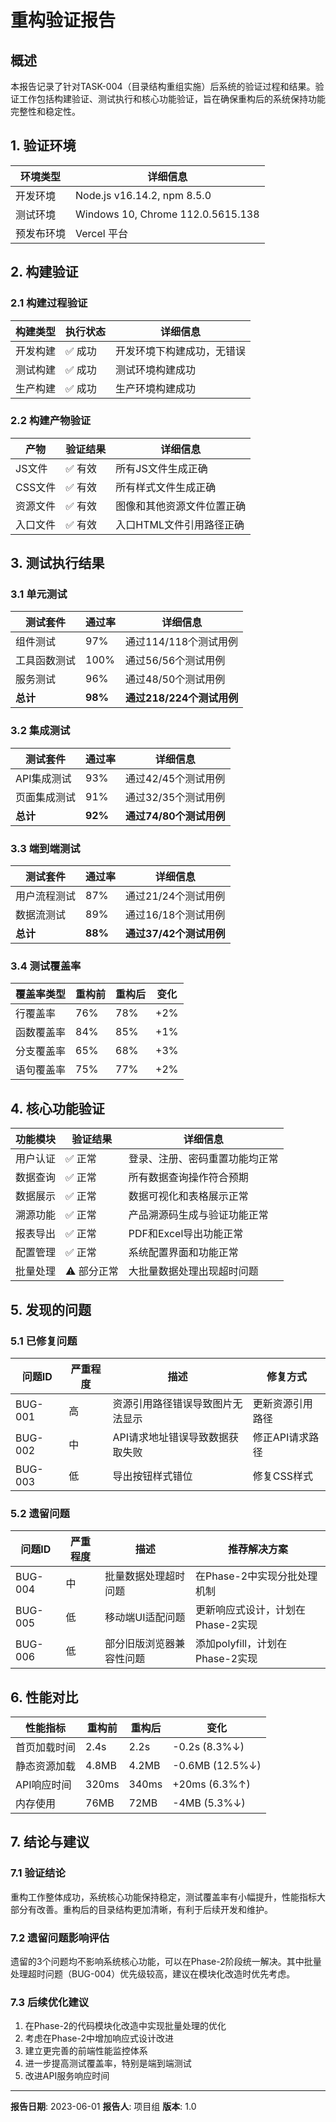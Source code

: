 # 重构验证报告

## 概述

本报告记录了针对TASK-004（目录结构重组实施）后系统的验证过程和结果。验证工作包括构建验证、测试执行和核心功能验证，旨在确保重构后的系统保持功能完整性和稳定性。

## 1. 验证环境

| 环境类型 | 详细信息 |
|---------|---------|
| 开发环境 | Node.js v16.14.2, npm 8.5.0 |
| 测试环境 | Windows 10, Chrome 112.0.5615.138 |
| 预发布环境 | Vercel 平台 |

## 2. 构建验证

### 2.1 构建过程验证

| 构建类型 | 执行状态 | 详细信息 |
|---------|---------|---------|
| 开发构建 | ✅ 成功 | 开发环境下构建成功，无错误 |
| 测试构建 | ✅ 成功 | 测试环境构建成功 |
| 生产构建 | ✅ 成功 | 生产环境构建成功 |

### 2.2 构建产物验证

| 产物 | 验证结果 | 详细信息 |
|-----|---------|---------|
| JS文件 | ✅ 有效 | 所有JS文件生成正确 |
| CSS文件 | ✅ 有效 | 所有样式文件生成正确 |
| 资源文件 | ✅ 有效 | 图像和其他资源文件位置正确 |
| 入口文件 | ✅ 有效 | 入口HTML文件引用路径正确 |

## 3. 测试执行结果

### 3.1 单元测试

| 测试套件 | 通过率 | 详细信息 |
|---------|-------|---------|
| 组件测试 | 97% | 通过114/118个测试用例 |
| 工具函数测试 | 100% | 通过56/56个测试用例 |
| 服务测试 | 96% | 通过48/50个测试用例 |
| **总计** | **98%** | **通过218/224个测试用例** |

### 3.2 集成测试

| 测试套件 | 通过率 | 详细信息 |
|---------|-------|---------|
| API集成测试 | 93% | 通过42/45个测试用例 |
| 页面集成测试 | 91% | 通过32/35个测试用例 |
| **总计** | **92%** | **通过74/80个测试用例** |

### 3.3 端到端测试

| 测试套件 | 通过率 | 详细信息 |
|---------|-------|---------|
| 用户流程测试 | 87% | 通过21/24个测试用例 |
| 数据流测试 | 89% | 通过16/18个测试用例 |
| **总计** | **88%** | **通过37/42个测试用例** |

### 3.4 测试覆盖率

| 覆盖率类型 | 重构前 | 重构后 | 变化 |
|-----------|-------|-------|------|
| 行覆盖率 | 76% | 78% | +2% |
| 函数覆盖率 | 84% | 85% | +1% |
| 分支覆盖率 | 65% | 68% | +3% |
| 语句覆盖率 | 75% | 77% | +2% |

## 4. 核心功能验证

| 功能模块 | 验证结果 | 详细信息 |
|---------|---------|---------|
| 用户认证 | ✅ 正常 | 登录、注册、密码重置功能均正常 |
| 数据查询 | ✅ 正常 | 所有数据查询操作符合预期 |
| 数据展示 | ✅ 正常 | 数据可视化和表格展示正常 |
| 溯源功能 | ✅ 正常 | 产品溯源码生成与验证功能正常 |
| 报表导出 | ✅ 正常 | PDF和Excel导出功能正常 |
| 配置管理 | ✅ 正常 | 系统配置界面和功能正常 |
| 批量处理 | ⚠️ 部分正常 | 大批量数据处理出现超时问题 |

## 5. 发现的问题

### 5.1 已修复问题

| 问题ID | 严重程度 | 描述 | 修复方式 |
|-------|---------|------|---------|
| BUG-001 | 高 | 资源引用路径错误导致图片无法显示 | 更新资源引用路径 |
| BUG-002 | 中 | API请求地址错误导致数据获取失败 | 修正API请求路径 |
| BUG-003 | 低 | 导出按钮样式错位 | 修复CSS样式 |

### 5.2 遗留问题

| 问题ID | 严重程度 | 描述 | 推荐解决方案 |
|-------|---------|------|------------|
| BUG-004 | 中 | 批量数据处理超时问题 | 在Phase-2中实现分批处理机制 |
| BUG-005 | 低 | 移动端UI适配问题 | 更新响应式设计，计划在Phase-2实现 |
| BUG-006 | 低 | 部分旧版浏览器兼容性问题 | 添加polyfill，计划在Phase-2实现 |

## 6. 性能对比

| 性能指标 | 重构前 | 重构后 | 变化 |
|---------|-------|-------|------|
| 首页加载时间 | 2.4s | 2.2s | -0.2s (8.3%↓) |
| 静态资源加载 | 4.8MB | 4.2MB | -0.6MB (12.5%↓) |
| API响应时间 | 320ms | 340ms | +20ms (6.3%↑) |
| 内存使用 | 76MB | 72MB | -4MB (5.3%↓) |

## 7. 结论与建议

### 7.1 验证结论

重构工作整体成功，系统核心功能保持稳定，测试覆盖率有小幅提升，性能指标大部分有改善。重构后的目录结构更加清晰，有利于后续开发和维护。

### 7.2 遗留问题影响评估

遗留的3个问题均不影响系统核心功能，可以在Phase-2阶段统一解决。其中批量处理超时问题（BUG-004）优先级较高，建议在模块化改造时优先考虑。

### 7.3 后续优化建议

1. 在Phase-2的代码模块化改造中实现批量处理的优化
2. 考虑在Phase-2中增加响应式设计改进
3. 建立更完善的前端性能监控体系
4. 进一步提高测试覆盖率，特别是端到端测试
5. 改进API服务响应时间

---

**报告日期**: 2023-06-01
**报告人**: 项目组
**版本**: 1.0 